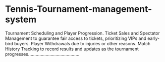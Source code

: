 # Tennis-Tournament-management-system
Tournament Scheduling and Player Progression. Ticket Sales and Spectator Management to guarantee fair access to tickets, prioritizing VIPs and early-bird buyers. Player Withdrawals due to injuries or other reasons. Match History Tracking to record results and updates as the tournament progresses.........................................
